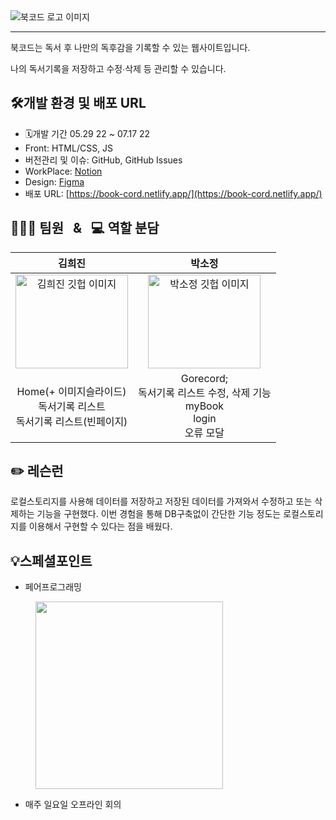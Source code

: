 <img src="https://user-images.githubusercontent.com/80265536/182012165-49c751d7-288e-437b-89e2-5797f9386e36.png" alt="북코드 로고 이미지">

---

북코드는 독서 후 나만의 독후감을 기록할 수 있는 웹사이트입니다.

나의 독서기록을 저장하고 수정∙삭제 등 관리할 수 있습니다.

## 🛠개발 환경 및 배포 URL
- 🗓개발 기간 05.29 22 ~ 07.17 22
- Front: HTML/CSS, JS
- 버전관리 및 이슈: GitHub, GitHub Issues
- WorkPlace: <a href="https://enshrined-platypus-24b.notion.site/book-cord-94f68018ad244120bddcd8748304e956">Notion</a>
- Design: <a href="https://www.figma.com/file/z9bhGmAm0pSTPfJ4Zrxtgs/bookcord?node-id=0%3A1">Figma</a>
- 배포 URL: [https://book-cord.netlify.app/](https://book-cord.netlify.app/)

## 👩🏻‍💻 팀원 &nbsp;  & &nbsp; 💻 역할 분담
|**김희진**|**박소정**|
|:----------:|:----------:|
|<img style='width:180px; height:150px; object-fit:contain;' src='https://avatars.githubusercontent.com/Jinnie-kim' alt='김희진 깃헙 이미지'/>|<img style='width:180px; height:150px;' src='https://user-images.githubusercontent.com/80265536/182013281-291a36e7-2080-40af-86e7-9cdb196ef32b.jpeg' alt='박소정 깃헙 이미지'/>|
|Home(+ 이미지슬라이드)<br/>독서기록 리스트<br/>독서기록 리스트(빈페이지)<br/>|Gorecord;<br>독서기록 리스트 수정, 삭제 기능<br>myBook<br>login<br> 오류 모달|

## ✏️ 레슨런 

로컬스토리지를 사용해 데이터를 저장하고 저장된 데이터를 가져와서 수정하고 또는 삭제하는 기능을 구현했다. 이번 경험을 통해 DB구축없이 간단한 기능 정도는 로컬스토리지를 이용해서 구현할 수 있다는 점을 배웠다. 


## 💡스페셜포인트 
 - 페어프로그래밍

  <img src="https://user-images.githubusercontent.com/92916958/182014005-3ac0fc71-1ecc-4e09-be9f-f316ea1bd3ed.jpeg" style='width:300px; height:300px; margin-left:40px'>

 - 매주 일요일 오프라인 회의

